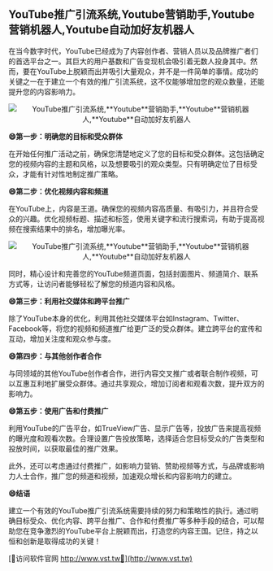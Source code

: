 ## **YouTube推广引流系统,**Youtube**营销助手,**Youtube**营销机器人,**Youtube**自动加好友机器人**

在当今数字时代，YouTube已经成为了内容创作者、营销人员以及品牌推广者们的首选平台之一。其巨大的用户基数和广告变现机会吸引着无数人投身其中。然而，要在YouTube上脱颖而出并吸引大量观众，并不是一件简单的事情。成功的关键之一在于建立一个有效的推广引流系统，这不仅能够增加您的观众数量，还能提升您的内容影响力。

 <center><img src="https://vst.tw/MP4/tuiguang/png/7.png" alt="YouTube推广引流系统,**Youtube**营销助手,**Youtube**营销机器人,**Youtube**自动加好友机器人"></center>

**😄第一步：明确您的目标和受众群体**

在开始任何推广活动之前，确保您清楚地定义了您的目标和受众群体。这包括确定您的视频内容的主题和风格，以及想要吸引的观众类型。只有明确定位了目标受众，才能有针对性地制定推广策略。

**😄第二步：优化视频内容和频道**

在YouTube上，内容是王道。确保您的视频内容高质量、有吸引力，并且符合受众的兴趣。优化视频标题、描述和标签，使用关键字和流行搜索词，有助于提高视频在搜索结果中的排名，增加曝光率。

 <center><img src="https://vst.tw/MP4/tuiguang/png/0.png" alt="YouTube推广引流系统,**Youtube**营销助手,**Youtube**营销机器人,**Youtube**自动加好友机器人"></center>

同时，精心设计和完善您的YouTube频道页面，包括封面图片、频道简介、联系方式等，让访问者能够轻松了解您的频道内容和风格。

**😄第三步：利用社交媒体和跨平台推广**

除了YouTube本身的优化，利用其他社交媒体平台如Instagram、Twitter、Facebook等，将您的视频和频道推广给更广泛的受众群体。建立跨平台的宣传和互动，增加关注度和观众参与度。

**😄第四步：与其他创作者合作**

与同领域的其他YouTube创作者合作，进行内容交叉推广或者联合制作视频，可以互惠互利地扩展受众群体。通过共享观众，增加订阅者和观看次数，提升双方的影响力。

**😄第五步：使用广告和付费推广**

利用YouTube的广告平台，如TrueView广告、显示广告等，投放广告来提高视频的曝光度和观看次数。合理设置广告投放策略，选择适合您目标受众的广告类型和投放时间，以获取最佳的推广效果。

此外，还可以考虑通过付费推广，如影响力营销、赞助视频等方式，与品牌或影响力人士合作，推广您的频道和视频，加速观众增长和内容影响力的建立。

**😄结语**

建立一个有效的YouTube推广引流系统需要持续的努力和策略性的执行。通过明确目标受众、优化内容、跨平台推广、合作和付费推广等多种手段的结合，可以帮助您在竞争激烈的YouTube平台上脱颖而出，打造您的内容王国。记住，持之以恒和创新是取得成功的关键！


[👻访问软件官网 http://www.vst.tw👻](http://www.vst.tw)
